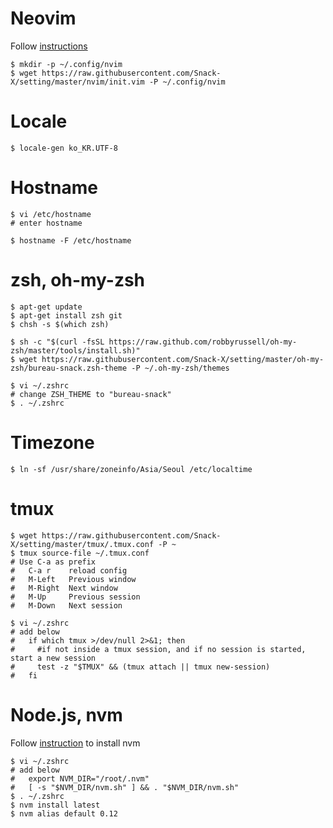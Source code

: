 # Neovim

Follow [instructions](https://github.com/neovim/neovim/wiki/Installing-Neovim)

```
$ mkdir -p ~/.config/nvim
$ wget https://raw.githubusercontent.com/Snack-X/setting/master/nvim/init.vim -P ~/.config/nvim
```

# Locale

```
$ locale-gen ko_KR.UTF-8
```

# Hostname

```
$ vi /etc/hostname
# enter hostname

$ hostname -F /etc/hostname
```

# zsh, oh-my-zsh

```
$ apt-get update
$ apt-get install zsh git
$ chsh -s $(which zsh)

$ sh -c "$(curl -fsSL https://raw.github.com/robbyrussell/oh-my-zsh/master/tools/install.sh)"
$ wget https://raw.githubusercontent.com/Snack-X/setting/master/oh-my-zsh/bureau-snack.zsh-theme -P ~/.oh-my-zsh/themes

$ vi ~/.zshrc
# change ZSH_THEME to "bureau-snack"
$ . ~/.zshrc
```

# Timezone

```
$ ln -sf /usr/share/zoneinfo/Asia/Seoul /etc/localtime
```

# tmux

```
$ wget https://raw.githubusercontent.com/Snack-X/setting/master/tmux/.tmux.conf -P ~
$ tmux source-file ~/.tmux.conf
# Use C-a as prefix
#   C-a r    reload config
#   M-Left   Previous window
#   M-Right  Next window
#   M-Up     Previous session
#   M-Down   Next session

$ vi ~/.zshrc
# add below
#   if which tmux >/dev/null 2>&1; then
#     #if not inside a tmux session, and if no session is started, start a new session
#     test -z "$TMUX" && (tmux attach || tmux new-session)
#   fi
```

# Node.js, nvm

Follow [instruction](https://github.com/creationix/nvm#install-script) to install nvm

```
$ vi ~/.zshrc
# add below
#   export NVM_DIR="/root/.nvm"
#   [ -s "$NVM_DIR/nvm.sh" ] && . "$NVM_DIR/nvm.sh"
$ . ~/.zshrc
$ nvm install latest
$ nvm alias default 0.12
```
